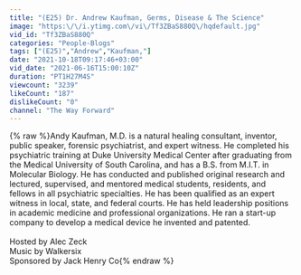 ```yaml
---
title: "(E25) Dr. Andrew Kaufman, Germs, Disease & The Science"
image: "https:\/\/i.ytimg.com\/vi\/Tf3ZBaS880Q\/hqdefault.jpg"
vid_id: "Tf3ZBaS880Q"
categories: "People-Blogs"
tags: ["(E25)","Andrew","Kaufman,"]
date: "2021-10-18T09:17:46+03:00"
vid_date: "2021-06-16T15:00:10Z"
duration: "PT1H27M4S"
viewcount: "3239"
likeCount: "187"
dislikeCount: "0"
channel: "The Way Forward"
---
```

{% raw %}Andy Kaufman, M.D. is a natural healing consultant, inventor, public speaker, forensic psychiatrist, and expert witness. He completed his psychiatric training at Duke University Medical Center after graduating from the Medical University of South Carolina, and has a B.S. from M.I.T. in Molecular Biology. He has conducted and published original research and lectured, supervised, and mentored medical students, residents, and fellows in all psychiatric specialties. He has been qualified as an expert witness in local, state, and federal courts. He has held leadership positions in academic medicine and professional organizations. He ran a start-up company to develop a medical device he invented and patented.<br /><br />Hosted by Alec Zeck<br />Music by Walkersix<br />Sponsored by Jack Henry Co{% endraw %}
